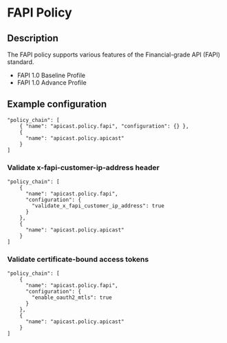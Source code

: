 # FAPI Policy

## Description

The FAPI policy supports various features of the Financial-grade API (FAPI) standard.

* FAPI 1.0 Baseline Profile
* FAPI 1.0 Advance Profile

## Example configuration

```
"policy_chain": [
    { "name": "apicast.policy.fapi", "configuration": {} },
    {
      "name": "apicast.policy.apicast"
    }
]
```

### Validate x-fapi-customer-ip-address header

```
"policy_chain": [
    {
      "name": "apicast.policy.fapi",
      "configuration": {
        "validate_x_fapi_customer_ip_address": true
      }
    },
    {
      "name": "apicast.policy.apicast"
    }
]
```

### Validate certificate-bound access tokens

```
"policy_chain": [
    {
      "name": "apicast.policy.fapi",
      "configuration": {
        "enable_oauth2_mtls": true
      }
    },
    {
      "name": "apicast.policy.apicast"
    }
]
```
